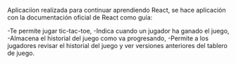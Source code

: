Aplicaciíon realizada para continuar aprendiendo React, se hace aplicación con la documentación oficial de React como guía:

-Te permite jugar tic-tac-toe,
-Indica cuando un jugador ha ganado el juego,
-Almacena el historial del juego como va progresando,
-Permite a los jugadores revisar el historial del juego y ver versiones anteriores del tablero de juego.
